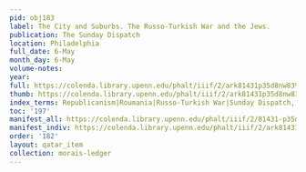 ```yaml
---
pid: obj183
label: The City and Suburbs. The Russo-Turkish War and the Jews.
publication: The Sunday Dispatch
location: Philadelphia
full_date: 6-May
month_day: 6-May
volume-notes:
year:
full: https://colenda.library.upenn.edu/phalt/iiif/2/ark81431p35d8nw83%2FSHA256E-s8675242--754edc938bb9a0fdebca734266b5dc3b4ef0b7a6e25708d337e47d0e9cb0e8a5.jpeg/full/3500,/0/default.jpg
thumb: https://colenda.library.upenn.edu/phalt/iiif/2/ark81431p35d8nw83%2FSHA256E-s8675242--754edc938bb9a0fdebca734266b5dc3b4ef0b7a6e25708d337e47d0e9cb0e8a5.jpeg/full/!200,200/0/default.jpg
index_terms: Republicanism|Roumania|Russo-Turkish War|Sunday Dispatch, The
toc: '197'
manifest_all: https://colenda.library.upenn.edu/phalt/iiif/2/81431-p35d8nw83/manifest
manifest_indiv: https://colenda.library.upenn.edu/phalt/iiif/2/ark81431p35d8nw83%2FSHA256E-s8675242--754edc938bb9a0fdebca734266b5dc3b4ef0b7a6e25708d337e47d0e9cb0e8a5.jpeg
order: '182'
layout: qatar_item
collection: morais-ledger
---
```

